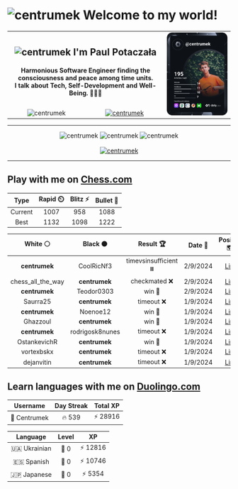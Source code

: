 <h1>
  <img
    src="https://emojis.slackmojis.com/emojis/images/1531849430/4246/blob-sunglasses.gif"
    width="30"
    alt="centrumek"
  />
  Welcome to my world!
</h1>

<table>
  <tbody>
    <tr>
      <td align="center" width="70%" colspan="2">
        <h2>
          <img
            src="https://raw.githubusercontent.com/MartinHeinz/MartinHeinz/master/wave.gif"
            width="30px"
            alt="centrumek"
          />
          I'm Paul Potaczała
        </h2>
        <h4>
          Harmonious Software Engineer finding the consciousness and peace among time units.
          <br/>
          I talk about Tech, Self-Development and Well-Being. 🌿🧘🚀
        </h4>
      </td>
      <td width="30%" rowspan="2">
        <a href="https://app.daily.dev/centrumek">
          <img
            src="./devcard.svg"
            alt="centrumek"
          />
        </a>
      </td>
    </tr>
    <tr align="center">
      <td>
        <img
          src="https://komarev.com/ghpvc/?username=centrumek&label=visitors&color=0e75b6&style=flat"
          alt="centrumek"
        >
      </td>
      <td>
        <a href="https://stackoverflow.com/users/14496012/centrumek">
          <img
            src="https://stackoverflow.com/users/flair/14496012.png?theme=dark"
            alt="centrumek"
          >
        </a>
      </td>
    </tr>
  </tbody>
</table>

---
<div align="center">
  <img 
    src="https://github-readme-stats.vercel.app/api?username=centrumek&show_icons=true&count_private=true&theme=dark&hide_border=true&hide=issues,contribs&bg_color=00000000"
    alt="centrumek"
  />
  <img
    src="https://github-readme-stats.vercel.app/api/top-langs/?username=centrumek&layout=compact&hide_border=true&theme=dark&bg_color=00000000&langs_count=6&exclude_repo=air-statistic-app"
    alt="centrumek"
  />
  <img 
    src="https://github-readme-streak-stats.herokuapp.com?user=centrumek&theme=dark&hide_border=true&background=FFFFFF00"
    alt="centrumek"
  />
  <br/>
  <br/>
  <a href="https://www.buymeacoffee.com/centrumek">
    <img
      src="https://cdn.buymeacoffee.com/buttons/v2/default-orange.png"
      height="50"
      width="210"
      alt="centrumek"
    />
  </a>
</div>

---

## Play with me on [Chess.com](https://www.chess.com/member/centrumek)

<div align="center">
<!--START_SECTION:chessStats-->
<!-- Automatically generated with https://github.com/Balastrong/chess-stats-action -->

| Type | Rapid ⏲️ | Blitz ⚡ | Bullet 🔫 |
|:---:|:---:|:---:|:---:|
| Current | 1007 | 958 | 1088 |
| Best | 1132 | 1098 | 1222 |

| White ⚪ | Black ⚫ | Result 🏆 | Date 📅 | Position 🗺️ | Type 🕕 |
|:---:|:---:|:---:|:---:|:---:|:---:|
| **centrumek** | CoolRicNf3 | timevsinsufficient ⏸️ | 2/9/2024 | <a href="http://www.ee.unb.ca/cgi-bin/tervo/fen.pl?select=6k1/4bppp/3p4/8/3r1r2/n7/7K/8 b - -">Link</a> | Bullet |
| chess_all_the_way | **centrumek** | checkmated ❌ | 2/9/2024 | <a href="http://www.ee.unb.ca/cgi-bin/tervo/fen.pl?select=k2r4/R3R3/pn6/1p1p4/7p/2P2P1P/PP4PB/6K1 b - -">Link</a> | Bullet |
| **centrumek** | Teodor0303 | win 🥇 | 2/9/2024 | <a href="http://www.ee.unb.ca/cgi-bin/tervo/fen.pl?select=r1bk3r/2qnQ1b1/p1p2p1p/6p1/3RP3/B1N2P2/P3B1PP/2K3NR b - -">Link</a> | Bullet |
| Saurra25 | **centrumek** | timeout ❌ | 1/9/2024 | <a href="http://www.ee.unb.ca/cgi-bin/tervo/fen.pl?select=8/3k4/7p/5p2/P1PbpP2/6P1/P3K2P/8 b - -">Link</a> | Bullet |
| **centrumek** | Noenoe12 | win 🥇 | 1/9/2024 | <a href="http://www.ee.unb.ca/cgi-bin/tervo/fen.pl?select=8/8/8/1p1K4/1k1pP3/3P4/2P5/8 b - -">Link</a> | Bullet |
| Ghazzoul | **centrumek** | win 🥇 | 1/9/2024 | <a href="http://www.ee.unb.ca/cgi-bin/tervo/fen.pl?select=3rr3/p4k1p/7q/2p5/6p1/1P1K2P1/1PP2P2/5R2 w - -">Link</a> | Bullet |
| **centrumek** | rodrigosk8nunes | timeout ❌ | 1/9/2024 | <a href="http://www.ee.unb.ca/cgi-bin/tervo/fen.pl?select=8/5pkp/4p1p1/1N6/1KPrPPP1/8/7P/6b1 w - -">Link</a> | Bullet |
| OstankevichR | **centrumek** | win 🥇 | 1/9/2024 | <a href="http://www.ee.unb.ca/cgi-bin/tervo/fen.pl?select=4kbnr/pp1Rr2p/2p5/5Q2/8/5N1P/PPP2PP1/6K1 w - -">Link</a> | Bullet |
| vortexbskx | **centrumek** | timeout ❌ | 1/9/2024 | <a href="http://www.ee.unb.ca/cgi-bin/tervo/fen.pl?select=3K4/8/7p/7P/5b2/k7/1p6/1B6 b - -">Link</a> | Bullet |
| dejanvitin | **centrumek** | timeout ❌ | 1/9/2024 | <a href="http://www.ee.unb.ca/cgi-bin/tervo/fen.pl?select=8/8/8/6P1/p6P/PkQ3K1/1P6/8 b - -">Link</a> | Bullet |

<!--END_SECTION:chessStats-->
</div>

## Learn languages with me on [Duolingo.com](https://www.duolingo.com/profile/Centrumek)

<div align="center">
<!--START_SECTION:duolingoStats-->
<!-- Automatically generated with https://github.com/centrumek/duolingo-readme-stats-->

| Username | Day Streak | Total XP |
|:---:|:---:|:---:|
| 👤 Centrumek | 🔥 539 | ⚡ 28916 |

| Language | Level | XP |
|:---:|:---:|:---:|
| 🇺🇦 Ukrainian | 👑 0 | ⚡ 12816 |
| 🇪🇸 Spanish | 👑 0 | ⚡ 10746 |
| 🇯🇵 Japanese | 👑 0 | ⚡ 5354 |

<!--END_SECTION:duolingoStats-->
</div>
<!--
**centrumek/centrumek** is a ✨ _special_ ✨ repository because its `README.md` (this file) appears on your GitHub profile.

Here are some ideas to get you started:

- 🔭 I’m currently working on ...
- 🌱 I’m currently learning ...
- 👯 I’m looking to collaborate on ...
- 🤔 I’m looking for help with ...
- 💬 Ask me about ...
- 📫 How to reach me: ...
- 😄 Pronouns: ...
- ⚡ Fun fact: ...
-->
